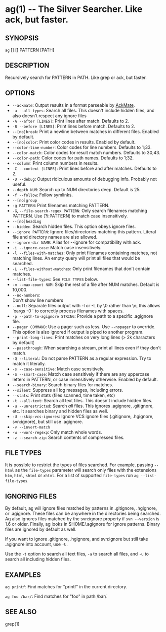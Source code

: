ag(1) -- The Silver Searcher. Like ack, but faster.
=============================================

## SYNOPSIS

`ag` [<file-type>] [<options>] PATTERN [PATH]

## DESCRIPTION

Recursively search for PATTERN in PATH. Like grep or ack, but faster.

## OPTIONS

  * `--ackmate`:
    Output results in a format parseable by [AckMate](https://github.com/protocool/AckMate).
  * `-a --all-types`:
    Search all files. This doesn't include hidden files, and also doesn't respect any ignore files
  * `-A --after [LINES]`:
    Print lines after match. Defaults to 2.
  * `-B --before [LINES]`:
    Print lines before match. Defaults to 2.
  * `--[no]break`:
    Print a newline between matches in different files. Enabled by default.
  * `--[no]color`:
    Print color codes in results. Enabled by default.
  * `--color-line-number`:
    Color codes for line numbers. Defaults to 1;33.
  * `--color-match`:
    Color codes for result match numbers. Defaults to 30;43.
  * `--color-path`:
    Color codes for path names. Defaults to 1;32.
  * `--column`:
    Print column numbers in results.
  * `-C --context [LINES]`:
    Print lines before and after matches. Defaults to 2.
  * `-D --debug`:
    Output ridiculous amounts of debugging info. Probably not useful.
  * `--depth NUM`:
    Search up to NUM directories deep. Default is 25.
  * `-f --follow`:
    Follow symlinks.
  * `--[no]group`
  * `-g PATTERN`:
    Print filenames matching PATTERN.
  * `-G`, `--file-search-regex PATTERN`:
    Only search filenames matching PATTERN. Use (?i:PATTERN) to match case insensitively.
  * `--[no]heading`
  * `--hidden`:
    Search hidden files. This option obeys ignore files.
  * `--ignore PATTERN`:
    Ignore files/directories matching this pattern. Literal file and directory names are also allowed.
  * `--ignore-dir NAME`:
    Alias for --ignore for compatibility with ack.
  * `-i --ignore-case`:
    Match case insensitively.
  * `-l --files-with-matches`:
    Only print filenames containing matches, not matching lines. An empty query will print all files that would be searched.
  * `-L --files-without-matches`:
    Only print filenames that don't contain matches.
  * `--list-file-types`:
    See `FILE TYPES` below.
  * `-m --max-count NUM`:
    Skip the rest of a file after NUM matches. Default is 10,000.
  * `--no-numbers`:            
    Don't show line numbers
  * `--null`:
    Separate files output with -l or -L by \0 rather than \n, this allows 'xargs -0 <command>' to correctly process filenames with spaces.
  * `-p --path-to-agignore STRING`:
    Provide a path to a specific .agignore file.
  * `--pager COMMAND`:
    Use a pager such as less. Use `--nopager` to override. This option is also ignored if output is piped to another program.
  * `--print-long-lines`:
    Print matches on very long lines (> 2k characters by default)
  * `--passthrough`:
    When searching a stream, print all lines even if they don't match.
  * `-Q --literal`:
    Do not parse PATTERN as a regular expression. Try to match it literally.
  * `-s --case-sensitive`:
    Match case sensitively.
  * `-S --smart-case`:
    Match case sensitively if there are any uppercase letters in PATTERN, or case insensitively otherwise. Enabled by default.
  * `--search-binary`:
    Search binary files for matches.
  * `--silent`:
    Suppress all log messages, including errors.
  * `--stats`:
    Print stats (files scanned, time taken, etc)
  * `-t --all-text`:
    Search all text files. This doesn't include hidden files.
  * `-u --unrestricted`:
    Search *all* files. This ignores .agignore, .gitignore, etc. It searches binary and hidden files as well.
  * `-U --skip-vcs-ignores`:
    Ignore VCS ignore files (.gitignore, .hgignore, svn:ignore), but still use .agignore.
  * `-v --invert-match`
  * `-w --word-regexp`:
    Only match whole words.
  * `-z --search-zip`:
    Search contents of compressed files.

## FILE TYPES

It is possible to restrict the types of files searched. For example, passing `--html` as the `file-types` parameter will search only files with the extensions `htm`, `html`, `shtml` or `xhtml`. For a list of supported `file-types` run `ag --list-file-types`.

## IGNORING FILES

By default, ag will ignore files matched by patterns in .gitignore, .hgignore,
or .agignore. These files can be anywhere in the directories being searched. Ag
also ignores files matched by the svn:ignore property if `svn --version` is 1.6
or older.  Finally, ag looks in $HOME/.agignore for
ignore patterns. Binary files are ignored by default as well.

If you want to ignore .gitignore, .hgignore, and svn:ignore but still take .agignore into account, use `-U`.

Use the `-t` option to search all text files, `-a` to search all files, and `-u` to search all including hidden files.

## EXAMPLES

`ag printf`:
  Find matches for "printf" in the current directory.

`ag foo /bar/`:
  Find matches for "foo" in path /bar/.

## SEE ALSO

grep(1)
